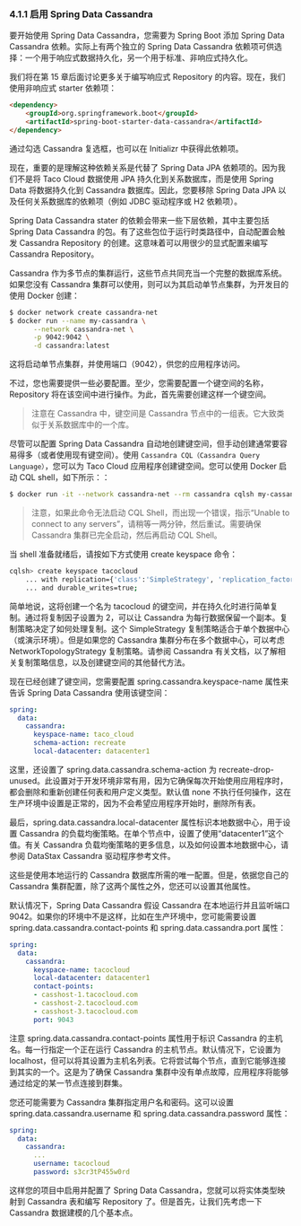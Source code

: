 ### 4.1.1 启用 Spring Data Cassandra

要开始使用 Spring Data Cassandra，您需要为 Spring Boot 添加 Spring Data Cassandra 依赖。实际上有两个独立的 Spring Data Cassandra 依赖项可供选择：一个用于响应式数据持久化，另一个用于标准、非响应式持久化。

我们将在第 15 章后面讨论更多关于编写响应式 Repository 的内容。现在，我们使用非响应式 starter 依赖项：

```html
<dependency>
    <groupId>org.springframework.boot</groupId>
    <artifactId>spring-boot-starter-data-cassandra</artifactId>
</dependency>
```

通过勾选 Cassandra 复选框，也可以在 Initializr 中获得此依赖项。

现在，重要的是理解这种依赖关系是代替了 Spring Data JPA 依赖项的。因为我们不是将 Taco Cloud 数据使用 JPA 持久化到关系数据库，而是使用 Spring Data 将数据持久化到 Cassandra 数据库。因此，您要移除 Spring Data JPA 以及任何关系数据库的依赖项（例如 JDBC 驱动程序或 H2 依赖项）。

Spring Data Cassandra stater 的依赖会带来一些下层依赖，其中主要包括 Spring Data Cassandra 的包。有了这些包位于运行时类路径中，自动配置会触发 Cassandra Repository 的创建。这意味着可以用很少的显式配置来编写 Cassandra Repository。

Cassandra 作为多节点的集群运行，这些节点共同充当一个完整的数据库系统。如果您没有 Cassandra 集群可以使用，则可以为其启动单节点集群，为开发目的使用 Docker 创建：

```bash
$ docker network create cassandra-net
$ docker run --name my-cassandra \
      --network cassandra-net \
      -p 9042:9042 \
      -d cassandra:latest

```

这将启动单节点集群，并使用端口（9042），供您的应用程序访问。

不过，您也需要提供一些必要配置。至少，您需要配置一个键空间的名称， Repository 将在该空间中进行操作。为此，首先需要创建这样一个键空间。

> 注意在 Cassandra 中，键空间是 Cassandra 节点中的一组表。它大致类似于关系数据库中的一个库。

尽管可以配置 Spring Data Cassandra 自动地创建键空间，但手动创建通常要容易得多（或者使用现有键空间）。使用 `Cassandra CQL（Cassandra Query Language）`，您可以为 Taco Cloud 应用程序创建键空间。您可以使用 Docker 启动 CQL shell，如下所示：：

```bash
$ docker run -it --network cassandra-net --rm cassandra cqlsh my-cassandra
```

>注意，如果此命令无法启动 CQL Shell，而出现一个错误，指示“Unable to connect to any servers”，请稍等一两分钟，然后重试。需要确保 Cassandra 集群已完全启动，然后再启动 CQL Shell。

当 shell 准备就绪后，请按如下方式使用 create keyspace 命令：

```bash
cqlsh> create keyspace tacocloud
    ... with replication={'class':'SimpleStrategy', 'replication_factor':1}
    ... and durable_writes=true;
```

简单地说，这将创建一个名为 tacocloud 的键空间，并在持久化时进行简单复制。通过将复制因子设置为 2，可以让 Cassandra 为每行数据保留一个副本。复制策略决定了如何处理复制。这个 SimpleStrategy 复制策略适合于单个数据中心（或演示环境）。但是如果您的 Cassandra 集群分布在多个数据中心，可以考虑 NetworkTopologyStrategy 复制策略。请参阅 Cassandra 有关文档，以了解相关复制策略信息，以及创建键空间的其他替代方法。

现在已经创建了键空间，您需要配置 spring.cassandra.keyspace-name 属性来告诉 Spring Data Cassandra 使用该键空间：

```yaml
spring:
  data:
    cassandra:
      keyspace-name: taco_cloud
      schema-action: recreate
      local-datacenter: datacenter1
```

这里，还设置了 spring.data.cassandra.schema-action 为 recreate-drop-unused。此设置对于开发环境非常有用，因为它确保每次开始使用应用程序时，都会删除和重新创建任何表和用户定义类型。默认值 none 不执行任何操作，这在生产环境中设置是正常的，因为不会希望应用程序开始时，删除所有表。

最后，spring.data.cassandra.local-datacenter 属性标识本地数据中心，用于设置 Cassandra 的负载均衡策略。在单个节点中，设置了使用“datacenter1”这个值。有关 Cassandra 负载均衡策略的更多信息，以及如何设置本地数据中心，请参阅 DataStax Cassandra 驱动程序参考文件。

这些是使用本地运行的 Cassandra 数据库所需的唯一配置。但是，依据您自己的 Cassandra 集群配置，除了这两个属性之外，您还可以设置其他属性。

默认情况下，Spring Data Cassandra 假设 Cassandra 在本地运行并且监听端口 9042。如果你的环境中不是这样，比如在生产环境中，您可能需要设置 spring.data.cassandra.contact-points 和 spring.data.cassandra.port 属性：

```yaml
spring:
  data:
    cassandra:
      keyspace-name: tacocloud
      local-datacenter: datacenter1
      contact-points:
      - casshost-1.tacocloud.com
      - casshost-2.tacocloud.com
      - casshost-3.tacocloud.com
      port: 9043
```

注意 spring.data.cassandra.contact-points 属性用于标识 Cassandra 的主机名。每一行指定一个正在运行 Cassandra 的主机节点。默认情况下，它设置为 localhost，但可以将其设置为主机名列表。它将尝试每个节点，直到它能够连接到其实的一个。这是为了确保 Cassandra 集群中没有单点故障，应用程序将能够通过给定的某一节点连接到群集。

您还可能需要为 Cassandra 集群指定用户名和密码。这可以设置 spring.data.cassandra.username 和 spring.data.cassandra.password 属性：

```yaml
spring:
  data:
    cassandra:
      ...
      username: tacocloud
      password: s3cr3tP455w0rd
```

这样您的项目中启用并配置了 Spring Data Cassandra，您就可以将实体类型映射到 Cassandra 表和编写 Repository 了。但是首先，让我们先考虑一下 Cassandra 数据建模的几个基本点。



